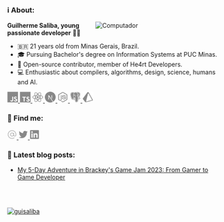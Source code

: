 ### **ℹ️ About:**
<img src="https://raw.githubusercontent.com/MicaelliMedeiros/micaellimedeiros/master/image/computer-illustration.png" min-width="350px" max-width="350px" width="300px" align="right" alt="Computador">

**Guilherme Saliba, young passionate developer** 🧑‍💻

-   🇧🇷  21 years old from Minas Gerais, Brazil. <br>
- 🎓 Pursuing Bachelor's degree on Information Systems at PUC Minas.  <br>
- 💜 Open-source contributor, member of He4rt Developers.  <br>
- 💻 Enthusiastic about compilers, algorithms, design, science, humans and AI.

<a href="https://www.javascript.com" target="_blank" rel="noreferrer noopener">
  <img src="https://raw.githubusercontent.com/0xShapeShifter/dev-story/master/public/images/skills/core/javascript.svg" alt="JavaScript" width="25" height="25" />
</a>
<a href="https://www.typescriptlang.org" target="_blank" rel="noreferrer noopener">
  <img src="https://raw.githubusercontent.com/0xShapeShifter/dev-story/master/public/images/skills/core/typescript.svg" alt="TypeScript" width="25" height="25" />
</a>
<a href="https://reactjs.org" target="_blank" rel="noreferrer noopener">
  <img src="https://raw.githubusercontent.com/0xShapeShifter/dev-story/master/public/images/skills/frontend/react.svg" alt="React" width="25" height="25" />
</a>
<a href="https://nextjs.org" target="_blank" rel="noreferrer noopener">
  <img src="https://raw.githubusercontent.com/0xShapeShifter/dev-story/master/public/images/skills/frontend/nextjs.svg" alt="NextJS" width="25" height="25" />
</a>
<a href="https://nodejs.org" target="_blank" rel="noreferrer noopener">
  <img src="https://raw.githubusercontent.com/0xShapeShifter/dev-story/master/public/images/skills/backend/nodejs.svg" alt="NodeJS" width="25" height="25" />
</a>
<a href="https://www.postgresql.org" target="_blank" rel="noreferrer noopener">
  <img src="https://raw.githubusercontent.com/0xShapeShifter/dev-story/master/public/images/skills/backend/postgresql.svg" alt="PostgreSQL" width="25" height="25" />
</a>
<a href="http://prisma.io" target="_blank" rel="noreferrer noopener">
  <img src="https://raw.githubusercontent.com/0xShapeShifter/dev-story/master/public/images/skills/backend/prisma.svg" alt="Prisma" width="25" height="25" />
</a>


### **💌 Find me:**
<a href="mailto:salibagui19@gmail.com" target="_blank" rel="noreferrer noopener">
  <img src="https://raw.githubusercontent.com/0xShapeShifter/dev-story/master/public/images/socials/at.svg" alt="Email" width="22" height="22" />
</a>
<a href="https://twitter.com/guisaliba1" target="_blank" rel="noreferrer noopener">
  <img src="https://raw.githubusercontent.com/0xShapeShifter/dev-story/master/public/images/socials/twitter.svg" alt="Twitter" width="22" height="22" />
</a>
<a href="https://www.linkedin.com/in/guisaliba" target="_blank" rel="noreferrer noopener">
  <img src="https://raw.githubusercontent.com/0xShapeShifter/dev-story/master/public/images/socials/linkedin.svg" alt="LinkedIn" width="22" height="22" />
</a>  

### **📕 Latest blog posts:**
<!-- BLOG:START -->
- [My 5-Day Adventure in Brackey's Game Jam 2023: From Gamer to Game Developer](https://dev.to/guisaliba/my-5-day-adventure-in-brackeys-game-jam-2023-from-gamer-to-game-developer-3d21)
<!-- BLOG:END -->

<br>
<br>

[![guisaliba](https://github-readme-stats.vercel.app/api/top-langs/?username=guisaliba&layout=compact&theme=tokyonight&hide=html,css&show_icons=true)](https://github.com/anuraghazra/github-readme-stats)
